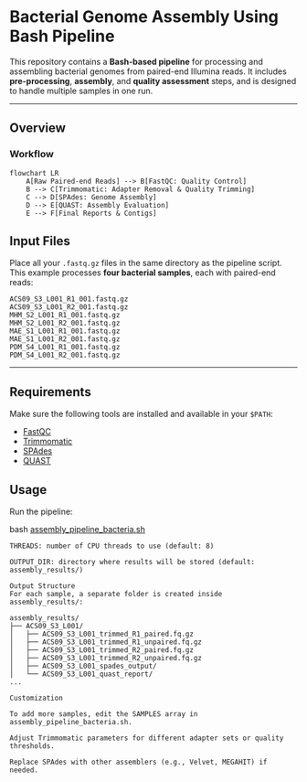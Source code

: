 # Bacterial Genome Assembly Using Bash Pipeline

This repository contains a **Bash-based pipeline** for processing and assembling bacterial genomes from paired-end Illumina reads. It includes **pre-processing**, **assembly**, and **quality assessment** steps, and is designed to handle multiple samples in one run.

---

## Overview

### **Workflow**

```mermaid
flowchart LR
    A[Raw Paired-end Reads] --> B[FastQC: Quality Control]
    B --> C[Trimmomatic: Adapter Removal & Quality Trimming]
    C --> D[SPAdes: Genome Assembly]
    D --> E[QUAST: Assembly Evaluation]
    E --> F[Final Reports & Contigs]
```


## Input Files

Place all your `.fastq.gz` files in the same directory as the pipeline script.  
This example processes **four bacterial samples**, each with paired-end reads:

```
ACS09_S3_L001_R1_001.fastq.gz
ACS09_S3_L001_R2_001.fastq.gz
MHM_S2_L001_R1_001.fastq.gz
MHM_S2_L001_R2_001.fastq.gz
MAE_S1_L001_R1_001.fastq.gz
MAE_S1_L001_R2_001.fastq.gz
PDM_S4_L001_R1_001.fastq.gz
PDM_S4_L001_R2_001.fastq.gz
```


---

## Requirements

Make sure the following tools are installed and available in your `$PATH`:

- [FastQC](https://www.bioinformatics.babraham.ac.uk/projects/fastqc/)
- [Trimmomatic](http://www.usadellab.org/cms/?page=trimmomatic)
- [SPAdes](https://cab.spbu.ru/software/spades/)
- [QUAST](http://quast.sourceforge.net/)


## Usage

Run the pipeline:

bash [assembly_pipeline_bacteria.sh](https://github.com/sergiodealencar/bioinformatics-engineering-portfolio/blob/main/bash-genome-assembly-pipeline/assembly_pipeline_bacteria.sh)

```Script Parameters
THREADS: number of CPU threads to use (default: 8)

OUTPUT_DIR: directory where results will be stored (default: assembly_results/)

Output Structure
For each sample, a separate folder is created inside assembly_results/:

assembly_results/
├── ACS09_S3_L001/
│   ├── ACS09_S3_L001_trimmed_R1_paired.fq.gz
│   ├── ACS09_S3_L001_trimmed_R1_unpaired.fq.gz
│   ├── ACS09_S3_L001_trimmed_R2_paired.fq.gz
│   ├── ACS09_S3_L001_trimmed_R2_unpaired.fq.gz
│   ├── ACS09_S3_L001_spades_output/
│   └── ACS09_S3_L001_quast_report/
...

Customization

To add more samples, edit the SAMPLES array in assembly_pipeline_bacteria.sh.

Adjust Trimmomatic parameters for different adapter sets or quality thresholds.

Replace SPAdes with other assemblers (e.g., Velvet, MEGAHIT) if needed.




